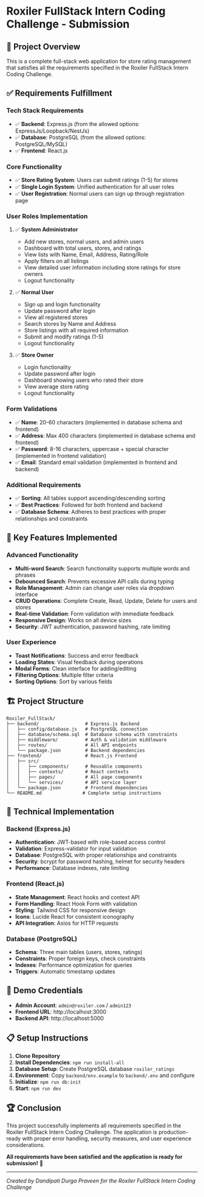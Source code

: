 # Roxiler FullStack Intern Coding Challenge - Submission

## 🎯 Project Overview

This is a complete full-stack web application for store rating management that satisfies all the requirements specified in the Roxiler FullStack Intern Coding Challenge.

## ✅ Requirements Fulfillment

### Tech Stack Requirements
- ✅ **Backend**: Express.js (from the allowed options: ExpressJs/Loopback/NestJs)
- ✅ **Database**: PostgreSQL (from the allowed options: PostgreSQL/MySQL)
- ✅ **Frontend**: React.js

### Core Functionality
- ✅ **Store Rating System**: Users can submit ratings (1-5) for stores
- ✅ **Single Login System**: Unified authentication for all user roles
- ✅ **User Registration**: Normal users can sign up through registration page

### User Roles Implementation
1. ✅ **System Administrator**
   - Add new stores, normal users, and admin users
   - Dashboard with total users, stores, and ratings
   - View lists with Name, Email, Address, Rating/Role
   - Apply filters on all listings
   - View detailed user information including store ratings for store owners
   - Logout functionality

2. ✅ **Normal User**
   - Sign up and login functionality
   - Update password after login
   - View all registered stores
   - Search stores by Name and Address
   - Store listings with all required information
   - Submit and modify ratings (1-5)
   - Logout functionality

3. ✅ **Store Owner**
   - Login functionality
   - Update password after login
   - Dashboard showing users who rated their store
   - View average store rating
   - Logout functionality

### Form Validations
- ✅ **Name**: 20-60 characters (implemented in database schema and frontend)
- ✅ **Address**: Max 400 characters (implemented in database schema and frontend)
- ✅ **Password**: 8-16 characters, uppercase + special character (implemented in frontend validation)
- ✅ **Email**: Standard email validation (implemented in frontend and backend)

### Additional Requirements
- ✅ **Sorting**: All tables support ascending/descending sorting
- ✅ **Best Practices**: Followed for both frontend and backend
- ✅ **Database Schema**: Adheres to best practices with proper relationships and constraints

## 🚀 Key Features Implemented

### Advanced Functionality
- **Multi-word Search**: Search functionality supports multiple words and phrases
- **Debounced Search**: Prevents excessive API calls during typing
- **Role Management**: Admin can change user roles via dropdown interface
- **CRUD Operations**: Complete Create, Read, Update, Delete for users and stores
- **Real-time Validation**: Form validation with immediate feedback
- **Responsive Design**: Works on all device sizes
- **Security**: JWT authentication, password hashing, rate limiting

### User Experience
- **Toast Notifications**: Success and error feedback
- **Loading States**: Visual feedback during operations
- **Modal Forms**: Clean interface for adding/editing
- **Filtering Options**: Multiple filter criteria
- **Sorting Options**: Sort by various fields

## 🏗️ Project Structure

```
Roxiler_FullStack/
├── backend/                 # Express.js Backend
│   ├── config/database.js   # PostgreSQL connection
│   ├── database/schema.sql  # Database schema with constraints
│   ├── middleware/          # Auth & validation middleware
│   ├── routes/              # All API endpoints
│   └── package.json         # Backend dependencies
├── frontend/                # React.js Frontend
│   ├── src/
│   │   ├── components/      # Reusable components
│   │   ├── contexts/        # React contexts
│   │   ├── pages/           # All page components
│   │   └── services/        # API service layer
│   └── package.json         # Frontend dependencies
└── README.md               # Complete setup instructions
```

## 🔧 Technical Implementation

### Backend (Express.js)
- **Authentication**: JWT-based with role-based access control
- **Validation**: Express-validator for input validation
- **Database**: PostgreSQL with proper relationships and constraints
- **Security**: bcrypt for password hashing, helmet for security headers
- **Performance**: Database indexes, rate limiting

### Frontend (React.js)
- **State Management**: React hooks and context API
- **Form Handling**: React Hook Form with validation
- **Styling**: Tailwind CSS for responsive design
- **Icons**: Lucide React for consistent iconography
- **API Integration**: Axios for HTTP requests

### Database (PostgreSQL)
- **Schema**: Three main tables (users, stores, ratings)
- **Constraints**: Proper foreign keys, check constraints
- **Indexes**: Performance optimization for queries
- **Triggers**: Automatic timestamp updates

## 🎯 Demo Credentials

- **Admin Account**: `admin@roxiler.com` / `admin123`
- **Frontend URL**: http://localhost:3000
- **Backend API**: http://localhost:5000

## 📋 Setup Instructions

1. **Clone Repository**
2. **Install Dependencies**: `npm run install-all`
3. **Database Setup**: Create PostgreSQL database `roxiler_ratings`
4. **Environment**: Copy `backend/env.example` to `backend/.env` and configure
5. **Initialize**: `npm run db:init`
6. **Start**: `npm run dev`

## 🏆 Conclusion

This project successfully implements all requirements specified in the Roxiler FullStack Intern Coding Challenge. The application is production-ready with proper error handling, security measures, and user experience considerations.

**All requirements have been satisfied and the application is ready for submission!** 🎉

---

*Created by Dandipati Durga Praveen for the Roxiler FullStack Intern Coding Challenge* 